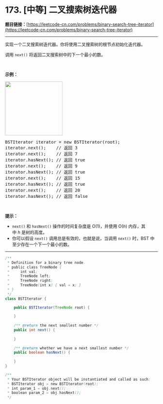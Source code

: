 # 173. [中等] 二叉搜索树迭代器

**题目链接：**[https://leetcode-cn.com/problems/binary-search-tree-iterator](https://leetcode-cn.com/problems/binary-search-tree-iterator)

---

<div class="content__1Y2H">
 <div class="notranslate">
  <p>实现一个二叉搜索树迭代器。你将使用二叉搜索树的根节点初始化迭代器。</p> 
  <p>调用 <code>next()</code> 将返回二叉搜索树中的下一个最小的数。</p> 
  <p>&nbsp;</p> 
  <p><strong>示例：</strong></p> 
  <p><strong><img style="height: 178px; width: 189px;" src="/aliyun-lc-upload/uploads/2018/12/25/bst-tree.png" alt=""></strong></p> 
  <pre class="language-text">BSTIterator iterator = new BSTIterator(root);
iterator.next();    // 返回 3
iterator.next();    // 返回 7
iterator.hasNext(); // 返回 true
iterator.next();    // 返回 9
iterator.hasNext(); // 返回 true
iterator.next();    // 返回 15
iterator.hasNext(); // 返回 true
iterator.next();    // 返回 20
iterator.hasNext(); // 返回 false</pre> 
  <p>&nbsp;</p> 
  <p><strong>提示：</strong></p> 
  <ul> 
   <li><code>next()</code>&nbsp;和&nbsp;<code>hasNext()</code>&nbsp;操作的时间复杂度是&nbsp;O(1)，并使用&nbsp;O(<em>h</em>) 内存，其中&nbsp;<em>h&nbsp;</em>是树的高度。</li> 
   <li>你可以假设&nbsp;<code>next()</code>&nbsp;调用总是有效的，也就是说，当调用 <code>next()</code>&nbsp;时，BST 中至少存在一个下一个最小的数。</li> 
  </ul> 
 </div>
</div>

---

```java
/**
 * Definition for a binary tree node.
 * public class TreeNode {
 *     int val;
 *     TreeNode left;
 *     TreeNode right;
 *     TreeNode(int x) { val = x; }
 * }
 */
class BSTIterator {

    public BSTIterator(TreeNode root) {
        
    }
    
    /** @return the next smallest number */
    public int next() {
        
    }
    
    /** @return whether we have a next smallest number */
    public boolean hasNext() {
        
    }
}

/**
 * Your BSTIterator object will be instantiated and called as such:
 * BSTIterator obj = new BSTIterator(root);
 * int param_1 = obj.next();
 * boolean param_2 = obj.hasNext();
 */
```